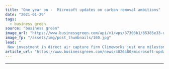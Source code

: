 ```yaml
---
title: "One year on -  Microsoft updates on carbon removal ambitions"
date: "2021-01-29"
tags: 
  - business green
source: "business green"
image_url: "https://www.businessgreen.com/api/v1/wps/37303b1/85385e33-d941-4e41-9aa5-0ce0e3f0c716/3/Climeworks-direct-air-capture-plant-with-mountains-Copyright-Climeworks-Photo-by-Julia-Dunlop-185x114.jpg"
image_fp: "/assets/img/post_thumbnails/160.jpg"
lead: "
 New investment in direct air capture firm Climeworks just one milestone since landmark pledge to tackle tech giant's historic emissions ..."
article_url: "https://www.businessgreen.com/news/4026480/microsoft-updates-carbon-removal-ambitions"
---
```


---
